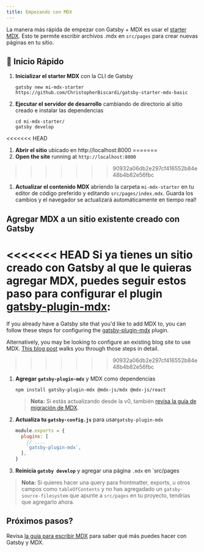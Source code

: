 ```yaml
---
title: Empezando con MDX
---
```


La manera más rápida de empezar con Gatsby + MDX es usar el [starter MDX](https://github.com/ChristopherBiscardi/gatsby-starter-mdx-basic). Esto te permite escribir archivos .mdx en `src/pages` para crear nuevas páginas en tu sitio.

## 🚀 Inicio Rápido

1. **Inicializar el starter MDX** con la CLI de Gatsby

   ```shell
   gatsby new mi-mdx-starter https://github.com/ChristopherBiscardi/gatsby-starter-mdx-basic
   ```

1. **Ejecutar el servidor de desarrollo** cambiando de directorio al sitio creado e instalar las dependencias

   ```shell
   cd mi-mdx-starter/
   gatsby develop
   ```

<<<<<<< HEAD
1. **Abrir el sitio** ubicado en http://localhost:8000
=======
1. **Open the site** running at `http://localhost:8000`
>>>>>>> 90932a06db2e297cf416552b84e48b4b82e56fbc

1. **Actualizar el contenido MDX** abriendo la carpeta `mi-mdx-starter`
   en tu editor de código preferido y editando `src/pages/index.mdx`.
   Guarda los cambios y el navegador se actualizará automáticamente en tiempo real!

## Agregar MDX a un sitio existente creado con Gatsby

<<<<<<< HEAD
Si ya tienes un sitio creado con Gatsby al que le quieras agregar MDX, puedes seguir estos paso para configurar el plugin [gatsby-plugin-mdx](/packages/gatsby-plugin-mdx/):
=======
If you already have a Gatsby site that you'd like to add MDX to, you
can follow these steps for configuring the [gatsby-plugin-mdx](/packages/gatsby-plugin-mdx/) plugin.

Alternatively, you may be looking to configure an existing blog site to use MDX. [This blog post](/blog/2019-11-21-how-to-convert-an-existing-gatsby-blog-to-use-mdx/) walks you through those steps in detail.
>>>>>>> 90932a06db2e297cf416552b84e48b4b82e56fbc

1. **Agregar `gatsby-plugin-mdx`** y MDX como dependencias

   ```shell
   npm install gatsby-plugin-mdx @mdx-js/mdx @mdx-js/react
   ```

   > **Nota:** Si estás actualizando desde la v0, también [revisa la guía de migración de MDX](https://mdxjs.com/migrating/v1).

1. **Actualiza tu `gatsby-config.js`** para usar`gatsby-plugin-mdx`

   ```javascript:title=gatsby-config.js
   module.exports = {
     plugins: [
       // ....
       `gatsby-plugin-mdx`,
     ],
   }
   ```

1. **Reinicia `gatsby develop`** y agregar una página `.mdx` en `src/pages

> **Nota:** Si quieres hacer una query para frontmatter, exports, u otros campos como
> `tableOfContents` y no has agregadado un `gatsby-source-filesystem`
> que apunte a `src/pages` en tu proyecto, tendrías que agregarlo ahora.

## Próximos pasos?

Revisa [la guía para escribir MDX](/docs/mdx/writing-pages) para saber qué más puedes hacer con Gatsby y MDX.
